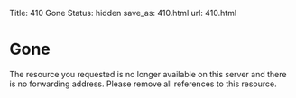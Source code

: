 Title: 410 Gone
Status: hidden
save_as: 410.html
url: 410.html

# Gone

The resource you requested is no longer available on this server and there is no forwarding address. Please remove all references to this resource.
